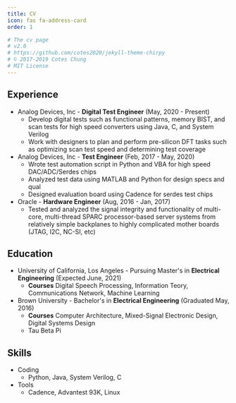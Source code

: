 ```yaml
---
title: CV
icon: fas fa-address-card
order: 1

# The cv page
# v2.0
# https://github.com/cotes2020/jekyll-theme-chirpy
# © 2017-2019 Cotes Chung
# MIT License
---
```


## Experience
- Analog Devices, Inc - **Digital Test Engineer** (May, 2020 - Present) 
  - Develop digital tests such as functional patterns, memory BIST, and scan tests for high speed converters using Java, C, and System Verilog
  - Work with designers to plan and perform pre-silicon DFT tasks such as optimizing scan test speed and determining test coverage
- Analog Devices, Inc - **Test Engineer** (Feb, 2017 - May, 2020)
  - Wrote test automation script in Python and VBA for high speed DAC/ADC/Serdes chips
  - Analyzed test data using MATLAB and Python for design specs and qual
  - Designed evaluation board using Cadence for serdes test chips
- Oracle - **Hardware Engineer** (Aug, 2016 - Jan, 2017) 
  - Tested and analyzed the signal integrity and functionality of multi-core, multi-thread SPARC processor-based server systems from relatively simple backplanes to highly complicated mother boards (JTAG, I2C, NC-SI, etc)

## Education
- University of California, Los Angeles - Pursuing Master's in **Electrical Engineering** (Expected June, 2021)
  - **Courses** Digital Speech Processing, Information Teory, Communications Network, Machine Learning
- Brown University - Bachelor's in **Electrical Engineering** (Graduated May, 2016)
  - **Courses** Computer Architecture, Mixed-Signal Electronic Design, Digital Systems Design
  - Tau Beta Pi 
  
## Skills
- Coding
  - Python, Java, System Verilog, C
- Tools 
  - Cadence, Advantest 93K, Linux 
